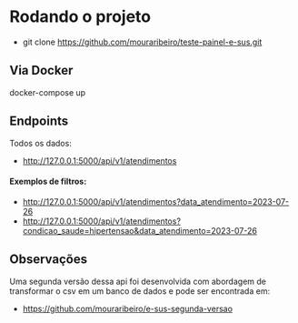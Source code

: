 
# Rodando o projeto

- git clone https://github.com/mouraribeiro/teste-painel-e-sus.git


## Via Docker
docker-compose up


## Endpoints
Todos os dados:
- http://127.0.0.1:5000/api/v1/atendimentos
#### Exemplos de filtros:
- http://127.0.0.1:5000/api/v1/atendimentos?data_atendimento=2023-07-26
- http://127.0.0.1:5000/api/v1/atendimentos?condicao_saude=hipertensao&data_atendimento=2023-07-26

## Observações

Uma segunda versão dessa api foi desenvolvida com abordagem de transformar o csv em um banco de dados e pode ser encontrada em:

- https://github.com/mouraribeiro/e-sus-segunda-versao
